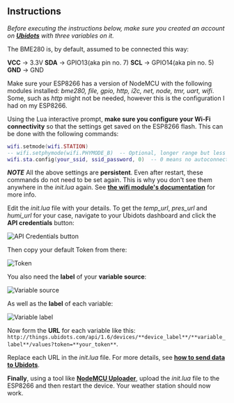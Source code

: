 Instructions
------------
*Before executing the instructions below, make sure you created an account on
[**Ubidots**](http://www.ubidots.com) with three variables on it.*

The BME280 is, by default, assumed to be connected this way: 

**VCC** -> 3.3V
**SDA** -> GPIO13(aka pin no. 7)
**SCL** -> GPIO14(aka pin no. 5)
**GND** -> GND


Make sure your ESP8266 has a version of NodeMCU with the following modules installed:
*bme280, file, gpio, http, i2c, net, node, tmr, uart, wifi*.
Some, such as *http* might not be needed, however this is the configuration I had on my ESP8266.


Using the Lua interactive prompt, **make sure you configure your Wi-Fi connectivity**
so that the settings get saved on the ESP8266 flash. This can be done with the following commands:

```lua
wifi.setmode(wifi.STATION)
-- wifi.setphymode(wifi.PHYMODE_B)  -- Optional, longer range but less battery life
wifi.sta.config(your_ssid, ssid_password, 0)  -- 0 means no autoconnect
```

***NOTE*** All the above settings are **persistent**. Even after restart, these commands do not need to be set again.
This is why you don't see them anywhere in the *init.lua* again. 
See [**the wifi module's documentation**](https://nodemcu.readthedocs.io/en/master/en/modules/wifi/)
for more info.


Edit the *init.lua* file with your details. To get the *temp_url*, *pres_url* and *humi_url* for
your case, navigate to your Ubidots dashboard and click the **API credentials** button:

![API Credentials button](https://i.imgur.com/aTj6vp0.png)

Then copy your default Token from there:

![Token](https://i.imgur.com/LepFlxl.png)

You also need the **label** of your **variable source**:

![Variable source](https://i.imgur.com/0fdP7lr.png)

As well as the **label** of each variable:

![Variable label](https://i.imgur.com/cOeCtJf.png)

Now form the **URL** for each variable like this:
`http://things.ubidots.com/api/1.6/devices/**device_label**/**variable_label**/values?token=**your_token**`.

Replace each URL in the *init.lua* file. For more details, see [**how to send data to Ubidots**](https://ubidots.com/docs/api/#send-values).


**Finally**, using a tool like [**NodeMCU Uploader**](https://github.com/kmpm/nodemcu-uploader), 
upload the *init.lua* file to the ESP8266 and then restart the device. Your weather station should
now work.
